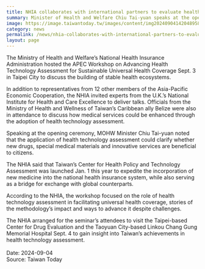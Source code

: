 ```yaml
---
title: NHIA collaborates with international partners to evaluate health tech
summary: Minister of Health and Welfare Chiu Tai-yuan speaks at the opening ceremony of the APEC Workshop on Advancing Health Technology Assessment for Sustainable Universal Health Coverage Sept. 3 in Taipei City.
image: https://image.taiwantoday.tw/images/content/img20240904142048958_800.png
category: news
permalink: /news/nhia-collaborates-with-international-partners-to-evaluate-health-tech/
layout: page
---
```


The Ministry of Health and Welfare’s National Health Insurance Administration hosted the APEC Workshop on Advancing Health Technology Assessment for Sustainable Universal Health Coverage Sept. 3 in Taipei City to discuss the building of stable health ecosystems.

In addition to representatives from 12 other members of the Asia-Pacific Economic Cooperation, the NHIA invited experts from the U.K.’s National Institute for Health and Care Excellence to deliver talks. Officials from the Ministry of Health and Wellness of Taiwan’s Caribbean ally Belize were also in attendance to discuss how medical services could be enhanced through the adoption of health technology assessment.

Speaking at the opening ceremony, MOHW Minister Chiu Tai-yuan noted that the application of health technology assessment could clarify whether new drugs, special medical materials and innovative services are beneficial to citizens.

The NHIA said that Taiwan’s Center for Health Policy and Technology Assessment was launched Jan. 1 this year to expedite the incorporation of new medicine into the national health insurance system, while also serving as a bridge for exchange with global counterparts.

According to the NHIA, the workshop focused on the role of health technology assessment in facilitating universal health coverage, stories of the methodology’s impact and ways to advance it despite challenges.

The NHIA arranged for the seminar’s attendees to visit the Taipei-based Center for Drug Evaluation and the Taoyuan City-based Linkou Chang Gung Memorial Hospital Sept. 4 to gain insight into Taiwan’s achievements in health technology assessment.
<br/>
<br/>
Date: 2024-09-04
<br/>
Source: Taiwan Today
